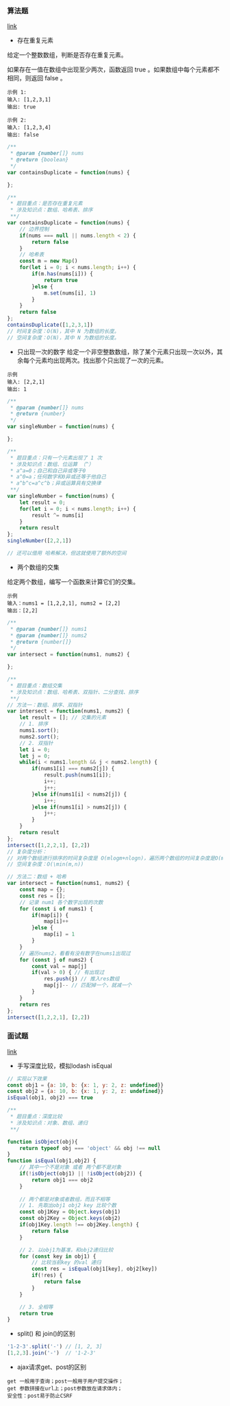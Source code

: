 ### 算法题
[link](https://leetcode-cn.com/leetbook/read/top-interview-questions-easy/x248f5/)

- 存在重复元素

给定一个整数数组，判断是否存在重复元素。

如果存在一值在数组中出现至少两次，函数返回 true 。如果数组中每个元素都不相同，则返回 false 。

```
示例 1:
输入: [1,2,3,1]
输出: true

示例 2:
输入: [1,2,3,4]
输出: false
```

```javascript
/**
 * @param {number[]} nums
 * @return {boolean}
 */
var containsDuplicate = function(nums) {

};
```

```javascript
/**
 * 题目重点：是否存在重复元素
 * 涉及知识点：数组、哈希表、排序
 **/
var containsDuplicate = function(nums) {
    // 边界控制
    if(nums === null || nums.length < 2) {
        return false
    }
    // 哈希表
    const m = new Map()
    for(let i = 0; i < nums.length; i++) {
        if(m.has(nums[i])) {
            return true
        }else {
            m.set(nums[i], 1)
        }
    }
    return false
};
containsDuplicate([1,2,3,1])
// 时间复杂度：O(N)，其中 N 为数组的长度。
// 空间复杂度：O(N)，其中 N 为数组的长度。
```

- 只出现一次的数字
给定一个非空整数数组，除了某个元素只出现一次以外，其余每个元素均出现两次。找出那个只出现了一次的元素。

```
示例
输入: [2,2,1]
输出: 1
```

```javascript
/**
 * @param {number[]} nums
 * @return {number}
 */
var singleNumber = function(nums) {

};
```

```javascript
/**
 * 题目重点：只有一个元素出现了 1 次
 * 涉及知识点：数组、位运算 （^）
 * a^a=0；自己和自己异或等于0
 * a^0=a；任何数字和0异或还等于他自己
 * a^b^c=a^c^b；异或运算具有交换律
 **/
var singleNumber = function(nums) {
    let result = 0;
    for(let i = 0; i < nums.length; i++) {
        result ^= nums[i]
    }
    return result
};
singleNumber([2,2,1])

// 还可以借用 哈希解决，但这就使用了额外的空间
```

- 两个数组的交集

给定两个数组，编写一个函数来计算它们的交集。

```
示例
输入：nums1 = [1,2,2,1], nums2 = [2,2]
输出：[2,2]
```

```javascript
/**
 * @param {number[]} nums1
 * @param {number[]} nums2
 * @return {number[]}
 */
var intersect = function(nums1, nums2) {

};
```

```javascript
/**
 * 题目重点：数组交集
 * 涉及知识点：数组、哈希表、双指针、二分查找、排序
 **/
// 方法一：数组、排序、双指针
var intersect = function(nums1, nums2) {
    let result = []; // 交集的元素
    // 1. 排序
    nums1.sort();
    nums2.sort();
    // 2. 双指针
    let i = 0;
    let j = 0;
    while(i < nums1.length && j < nums2.length) {
        if(nums1[i] === nums2[j]) {
            result.push(nums1[i]);
            i++;
            j++;
        }else if(nums1[i] < nums2[j]) {
            i++;
        }else if(nums1[i] > nums2[j]) {
            j++;
        }
    }
    return result
};
intersect([1,2,2,1], [2,2])
// 复杂度分析：
// 对两个数组进行排序的时间复杂度是 O(mlogm+nlogn)，遍历两个数组的时间复杂度是O(m+n)，因此总时间复杂度是 O(mlogm+nlogn)
// 空间复杂度：O(\min(m,n))

// 方法二：数组 + 哈希
var intersect = function(nums1, nums2) {
    const map = {};
    const res = [];
    // 记录 num1 各个数字出现的次数
    for (const i of nums1) {
        if(map[i]) {
            map[i]++
        }else {
            map[i] = 1
        }
    }
    // 遍历nums2，看看有没有数字在nums1出现过
    for (const j of nums2) {
        const val = map[j]
        if(val > 0) { // 有出现过
            res.push(j) // 推入res数组
            map[j]-- // 匹配掉一个，就减一个
        }
    }
    return res
};
intersect([1,2,2,1], [2,2])
```


### 面试题
[link](https://github.com/luozyiii/front-end-interview/blob/main/07-%E7%9C%9F%E9%A2%98.md)

- 手写深度比较，模拟lodash isEqual

```javascript
// 实现以下效果
const obj1 = {a: 10, b: {x: 1, y: 2, z: undefined}}
const obj2 = {a: 10, b: {x: 1, y: 2, z: undefined}}
isEqual(obj1, obj2) === true
```

```javascript
/**
 * 题目重点：深度比较
 * 涉及知识点：对象、数组、递归
 **/

function isObject(obj){
    return typeof obj === 'object' && obj !== null
}
function isEqual(obj1,obj2) {
    // 其中一个不是对象 或者 两个都不是对象
    if(!isObject(obj1) || !isObject(obj2)) {
        return obj1 === obj2
    }
    
    // 两个都是对象或者数组，而且不相等
    // 1. 先取出obj1 obj2 key 比较个数
    const obj1Key = Object.keys(obj1)
    const obj2Key = Object.keys(obj2)
    if(obj1Key.length !== obj2Key.length) {
        return false
    }

    // 2. 以obj1为基准，和obj2递归比较
    for (const key in obj1) {
        // 比较当前key 的val 递归
        const res = isEqual(obj1[key], obj2[key])
        if(!res) {
            return false
        }
    }

    // 3. 全相等
    return true
}
```

- split() 和 join()的区别
```javascript
'1-2-3'.split('-') // [1, 2, 3]
[1,2,3].join('-')  // '1-2-3'
```

- ajax请求get、post的区别
```
get 一般用于查询；post一般用于用户提交操作；
get 参数拼接在url上；post参数放在请求体内；
安全性：post易于防止CSRF
```